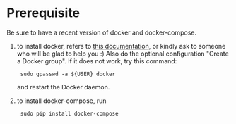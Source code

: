 # Prerequisite

Be sure to have a recent version of docker and docker-compose.

1. to install docker, refers to [this
   documentation](https://docs.docker.com/engine/installation/linux/ubuntulinux/),
   or kindly ask to someone who will be glad to help you :)
   Also do the optional configuration "Create a Docker group". If it does not
   work, try this command:

        sudo gpasswd -a ${USER} docker

   and restart the Docker daemon.

2. to install docker-compose, run

        sudo pip install docker-compose
